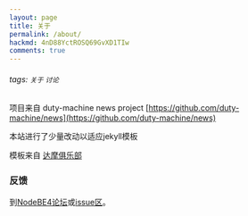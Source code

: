 ```yaml
---
layout: page
title: 关于
permalink: /about/
hackmd: 4nD88YctROSQ69GvXD1TIw
comments: true
---
```


###### tags: `关于` `讨论`

项目来自 duty-machine news project [https://github.com/duty-machine/news](https://github.com/duty-machine/news)

本站进行了少量改动以适应jekyll模板

模板来自 [达摩俱乐部](https://github.com/damoresclub/damoresclub.github.io)

### 反馈
到[NodeBE4论坛](https://be4.herokuapp.com)或[issue区](https://github.com/NodeBE4/news-beyond-wall/issues)。
